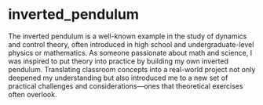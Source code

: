 # inverted_pendulum
The inverted pendulum is a well-known example in the study of dynamics and control theory, often introduced in high school and undergraduate-level physics or mathematics. As someone passionate about math and science, I was inspired to put theory into practice by building my own inverted pendulum. Translating classroom concepts into a real-world project not only deepened my understanding but also introduced me to a new set of practical challenges and considerations—ones that theoretical exercises often overlook.


